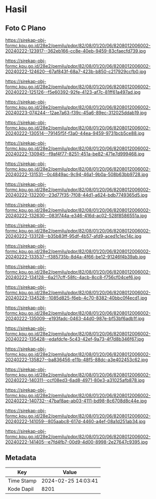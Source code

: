 # Hasil

## Foto C Plano

https://sirekap-obj-formc.kpu.go.id/28e2/pemilu/pdpr/82/08/01/20/06/8208012006002-20240222-123917--362eb166-cc8e-40eb-9459-83cfaecfd739.jpg

https://sirekap-obj-formc.kpu.go.id/28e2/pemilu/pdpr/82/08/01/20/06/8208012006002-20240222-124620--67af843f-68a7-423b-b850-c217929ccfb0.jpg

https://sirekap-obj-formc.kpu.go.id/28e2/pemilu/pdpr/82/08/01/20/06/8208012006002-20240222-125126--f5e60392-92fe-4123-af7c-81ff61a497ad.jpg

https://sirekap-obj-formc.kpu.go.id/28e2/pemilu/pdpr/82/08/01/20/06/8208012006002-20240223-074244--12ae7a63-f39c-45a6-89ec-312025ddab19.jpg

https://sirekap-obj-formc.kpu.go.id/28e2/pemilu/pdpr/82/08/01/20/06/8208012006002-20240222-130514--79145f5f-f3a0-44ea-9459-9731bcb5ce88.jpg

https://sirekap-obj-formc.kpu.go.id/28e2/pemilu/pdpr/82/08/01/20/06/8208012006002-20240222-130945--f9af4f77-8251-451a-be82-471e7d999468.jpg

https://sirekap-obj-formc.kpu.go.id/28e2/pemilu/pdpr/82/08/01/20/06/8208012006002-20240222-131531--0c4849ac-9c94-46a1-9b0a-508b63bb9728.jpg

https://sirekap-obj-formc.kpu.go.id/28e2/pemilu/pdpr/82/08/01/20/06/8208012006002-20240222-132200--23d77f35-7f08-44d1-a624-bdb7749365d5.jpg

https://sirekap-obj-formc.kpu.go.id/28e2/pemilu/pdpr/82/08/01/20/06/8208012006002-20240222-132630--083f744a-e346-416d-ac02-528f8586551a.jpg

https://sirekap-obj-formc.kpu.go.id/28e2/pemilu/pdpr/82/08/01/20/06/8208012006002-20240222-133128--b35b83ff-95df-4b57-afd9-aced1c1ec14c.jpg

https://sirekap-obj-formc.kpu.go.id/28e2/pemilu/pdpr/82/08/01/20/06/8208012006002-20240222-133537--f385735b-8d4a-4f66-be12-91246f4b39ab.jpg

https://sirekap-obj-formc.kpu.go.id/28e2/pemilu/pdpr/82/08/01/20/06/8208012006002-20240222-134128--6a217cff-58fc-4acb-8cc8-f756cf04cef6.jpg

https://sirekap-obj-formc.kpu.go.id/28e2/pemilu/pdpr/82/08/01/20/06/8208012006002-20240222-134528--1085d825-f6eb-4c70-8382-40bbc0f4ecd1.jpg

https://sirekap-obj-formc.kpu.go.id/28e2/pemilu/pdpr/82/08/01/20/06/8208012006002-20240222-135009--e193fadc-0463-44d0-987e-bf53bf6adb1f.jpg

https://sirekap-obj-formc.kpu.go.id/28e2/pemilu/pdpr/82/08/01/20/06/8208012006002-20240222-135428--edafdcfe-5c43-42ef-9a73-4f7d8b346f67.jpg

https://sirekap-obj-formc.kpu.go.id/28e2/pemilu/pdpr/82/08/01/20/06/8208012006002-20240222-135827--ba836456-e11b-48f5-88dc-a3e402453c62.jpg

https://sirekap-obj-formc.kpu.go.id/28e2/pemilu/pdpr/82/08/01/20/06/8208012006002-20240222-140311--ccf08ed3-6ad8-4971-80e3-a31025afb878.jpg

https://sirekap-obj-formc.kpu.go.id/28e2/pemilu/pdpr/82/08/01/20/06/8208012006002-20240222-140732--47baf8ae-ab03-4111-bd98-8c6708d8c44e.jpg

https://sirekap-obj-formc.kpu.go.id/28e2/pemilu/pdpr/82/08/01/20/06/8208012006002-20240222-141059--805aabc8-617d-4460-a4ef-08a1d251ab34.jpg

https://sirekap-obj-formc.kpu.go.id/28e2/pemilu/pdpr/82/08/01/20/06/8208012006002-20240222-141405--e7fd4fb7-00d9-4d00-8998-2e27647c9395.jpg


## Metadata

| Key        | Value               |
| ---------- | ------------------- |
| Time Stamp | 2024-02-25 14:03:41 |
| Kode Dapil | 8201                |



